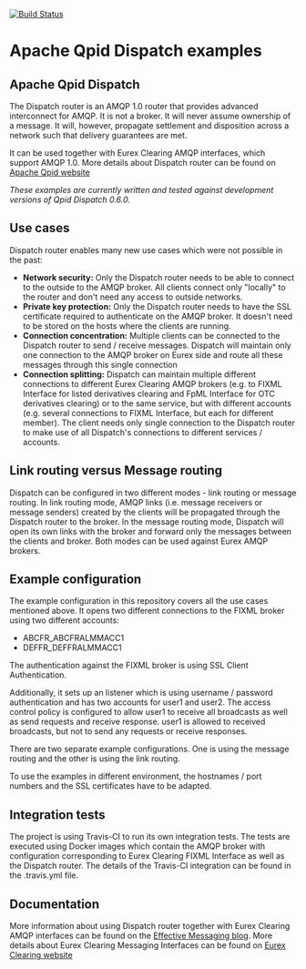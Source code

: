 [![Build Status](https://travis-ci.org/Eurex-Clearing-Messaging-Interfaces/Dispatch-Examples.svg?branch=master)](https://travis-ci.org/Eurex-Clearing-Messaging-Interfaces/Dispatch-Examples)

# Apache Qpid Dispatch examples

## Apache Qpid Dispatch

The Dispatch router is an AMQP 1.0 router that provides advanced interconnect for AMQP. It is not a broker. It will never assume ownership of a message. It will, however, propagate settlement and disposition across a network such that delivery guarantees are met.

It can be used together with Eurex Clearing AMQP interfaces, which support AMQP 1.0. More details about Dispatch router can be found on [Apache Qpid website](http://qpid.apache.org/components/dispatch-router/index.html)

*These examples are currently written and tested against development versions of Qpid Dispatch 0.6.0.*

## Use cases

Dispatch router enables many new use cases which were not possible in the past:
- **Network security:** Only the Dispatch router needs to be able to connect to the outside to the AMQP broker. All clients connect only "locally" to the router and don't need any access to outside networks. 
- **Private key protection:** Only the Dispatch router needs to have the SSL certificate required to authenticate on the AMQP broker. It doesn't need to be stored on the hosts where the clients are running.
- **Connection concentration:** Multiple clients can be connected to the Dispatch router to send / receive messages. Dispatch will maintain only one connection to the AMQP broker on Eurex side and route all these messages through this single connection
- **Connection splitting:** Dispatch can maintain multiple different connections to different Eurex Clearing AMQP brokers (e.g. to FIXML Interface for listed derivatives clearing and FpML Interface for OTC derivatives clearing) or to the same service, but with different accounts (e.g. several connections to FIXML Interface, but each for different member). The client needs only single connection to the Dispatch router to make use of all Dispatch's connections to different services / accounts.

## Link routing versus Message routing

Dispatch can be configured in two different modes - link routing or message routing. In link routing mode, AMQP links (i.e. message receivers or message senders) created by the clients will be propagated through the Dispatch router to the broker. In the message routing mode, Dispatch will open its own links with the broker and forward only the messages between the clients and broker. Both modes can be used against Eurex AMQP brokers.

## Example configuration

The example configuration in this repository covers all the use cases mentioned above. It opens two different connections to the FIXML broker using two different accounts:
- ABCFR_ABCFRALMMACC1
- DEFFR_DEFFRALMMACC1

The authentication against the FIXML broker is using SSL Client Authentication.

Additionally, it sets up an listener which is using username / password authentication and has two accounts for user1 and user2. The access control policy is configured to allow user1 to receive all broadcasts as well as send requests and receive response. user1 is allowed to received broadcasts, but not to send any requests or receive responses.

There are two separate example configurations. One is using the message routing and the other is using the link routing.

To use the examples in different environment, the hostnames / port numbers and the SSL certificates have to be adapted.

## Integration tests

The project is using Travis-CI to run its own integration tests. The tests are executed using Docker images which contain the AMQP broker with configuration corresponding to Eurex Clearing FIXML Interface as well as the Dispatch router. The details of the Travis-CI integration can be found in the .travis.yml file.

## Documentation

More information about using Dispatch router together with Eurex Clearing AMQP interfaces can be found on the [Effective Messaging blog](http://blog.effectivemessaging.com/2015/08/using-apache-qpid-dispatch-router-to.html). More details about Eurex Clearing Messaging Interfaces can be found on [Eurex Clearing website](http://www.eurexclearing.com/clearing-en/technology/eurex-release14/system-documentation/system-documentation/861464?frag=861450)
